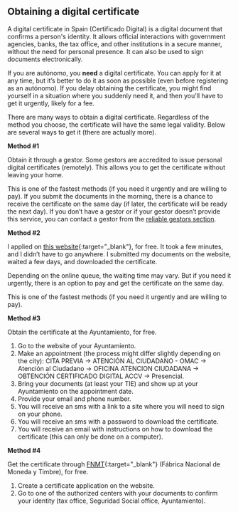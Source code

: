 ## Obtaining a digital certificate

A digital certificate in Spain (Certificado Digital) is a digital document that confirms a person's identity. It
allows official interactions with government agencies, banks, the tax office, and other institutions in a secure
manner, without the need for personal presence. It can also be used to sign documents electronically.

If you are autónomo, you **need** a digital certificate. You can apply for it at any time, but it’s better to do it
as soon as possible (even before registering as an autónomo). If you delay obtaining the certificate, you might find
yourself in a situation where you suddenly need it, and then you'll have to get it urgently, likely for a fee.

There are many ways to obtain a digital certificate. Regardless of the method you choose, the certificate will have
the same legal validity. Below are several ways to get it (there are actually more).

**Method #1**

Obtain it through a gestor. Some gestors are accredited to issue personal digital certificates (remotely). This
allows you to get the certificate without leaving your home.

This is one of the fastest methods (if you need it urgently and are willing to pay). If you submit the documents in
the morning, there is a chance to receive the certificate on the same day (if later, the certificate will be ready the
next day). If you don’t have a gestor or if your gestor doesn’t provide this service, you can contact a gestor from
the [reliable gestors section](#reliable-gestors).

**Method #2**

I applied on [this website](https://certificadoelectronico.es/){:target="_blank"}, for free. It took a few minutes, and
I didn’t have to go anywhere. I submitted my documents on the website, waited a few days, and downloaded the
certificate.

Depending on the online queue, the waiting time may vary. But if you need it urgently, there is an option to pay and get
the certificate on the same day.

This is one of the fastest methods (if you need it urgently and are willing to pay).

**Method #3**

Obtain the certificate at the Ayuntamiento, for free.

1. Go to the website of your Ayuntamiento.
2. Make an appointment (the process might differ slightly depending on the city): CITA PREVIA -> ATENCIÓN AL CIUDADANO -
   OMAC -> Atención al Ciudadano -> OFICINA ATENCION CIUDADANA -> OBTENCIÓN CERTIFICADO DIGITAL ACCV -> Presencial.
3. Bring your documents (at least your TIE) and show up at your Ayuntamiento on the appointment date.
4. Provide your email and phone number.
5. You will receive an sms with a link to a site where you will need to sign on your phone.
6. You will receive an sms with a password to download the certificate.
7. You will receive an email with instructions on how to download the certificate (this can only be done on a computer).

**Method #4**

Get the certificate through [FNMT](https://www.fnmt.es){:target="_blank"} (Fábrica Nacional de Moneda y Timbre), for
free.

1. Create a certificate application on the website.
2. Go to one of the authorized centers with your documents to confirm your identity (tax office, Seguridad Social
   office, Ayuntamiento).

